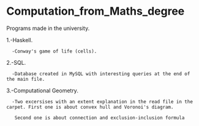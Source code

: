 # Computation_from_Maths_degree

Programs made in the university.

  1.-Haskell.
  
      -Conway's game of life (cells).
      
  2.-SQL.
  
      -Database created in MySQL with interesting queries at the end of the main file.
  
  3.-Computational Geometry.
  
      -Two excersises with an extent explanation in the read file in the carpet. First one is about convex hull and Voronoi's diagram. 
      
       Second one is about connection and exclusion-inclusion formula
